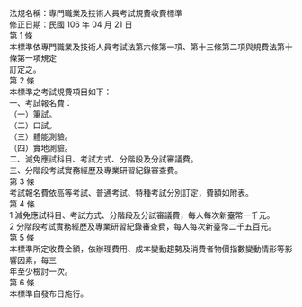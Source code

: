 法規名稱：專門職業及技術人員考試規費收費標準  
修正日期：民國 106 年 04 月 21 日  
第 1 條  
本標準依專門職業及技術人員考試法第六條第一項、第十三條第二項與規費法第十條第一項規定  
訂定之。  
第 2 條  
本標準之考試規費項目如下：  
一、考試報名費：  
（一）筆試。  
（二）口試。  
（三）體能測驗。  
（四）實地測驗。  
二、減免應試科目、考試方式、分階段及分試審議費。  
三、分階段考試實務經歷及專業研習紀錄審查費。  
第 3 條  
考試報名費依高等考試、普通考試、特種考試分別訂定，費額如附表。  
第 4 條  
1 減免應試科目、考試方式、分階段及分試審議費，每人每次新臺幣一千元。  
2 分階段考試實務經歷及專業研習紀錄審查費，每人每次新臺幣二千五百元。  
第 5 條  
本標準所定收費金額，依辦理費用、成本變動趨勢及消費者物價指數變動情形等影響因素，每三  
年至少檢討一次。  
第 6 條  
本標準自發布日施行。  


